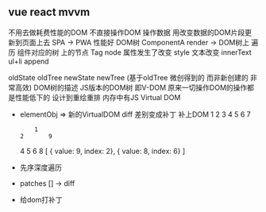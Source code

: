 ## vue react mvvm
不用去做耗费性能的DOM
不直接操作DOM  操作数据 用改变数据的DOM片段更新到页面上去
SPA -> PWA   性能好
DOM树
ComponentA  render  -> DOM树上
遍历 组件对应的树 上的节点
  Tag  node
  属性发生了改变  style
  文本改变  innerText
  ul+li   append

  oldState   oldTree
  newState   newTree  (基于oldTree 微创得到的  而非新创建的  非常高效)
  DOM树的描述  JS版本的DOM树 即V-DOM
  原来一切操作DOM的操作都是性能低下的 设计到重绘重排
  内存中有JS Virtual DOM

- elementObj   =>   新的VirtualDOM
  diff  差别变成补丁  补上DOM
          1
      2       3
    4   5   6   7

          1
      2       9
    4   5   6   8
  [
    { value: 9, index: 2},
    { value: 8, index: 6}
  ]
- 先序深度遍历
- patches [] -> diff
- 给dom打补丁